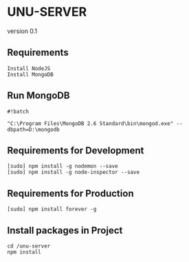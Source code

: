 # UNU-SERVER

version 0.1

## Requirements

```
Install NodeJS
Install MongoDB
```

## Run MongoDB

```
#!batch

"C:\Program Files\MongoDB 2.6 Standard\bin\mongod.exe" --dbpath=D:\mongodb
```


## Requirements for Development

```
[sudo] npm install -g nodemon --save
[sudo] npm install -g node-inspector --save

```

## Requirements for Production

```
[sudo] npm install forever -g

```

## Install packages in Project

```
cd /unu-server
npm install
```